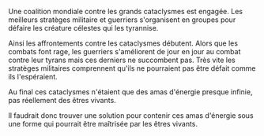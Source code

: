 Une coalition mondiale contre les grands cataclysmes est engagée. Les meilleurs stratèges militaire et guerriers s'organisent en groupes pour défaire les créature célestes qui les tyrannise.

  

Ainsi les affrontements contre les cataclysmes débutent. Alors que les combats font rage, les guerriers s'améliorent de jour en jour au combat contre leur tyrans mais ces derniers ne succombent pas. Très vite les stratèges militaires comprennent qu'ils ne pourraient pas être défait comme ils l'espéraient.

  

Au final ces cataclysmes n'étaient que des amas d'énergie presque infinie, pas réellement des êtres vivants.

  

Il faudrait donc trouver une solution pour contenir ces amas d'énergie sous une forme qui pourrait être maîtrisée par les êtres vivants.